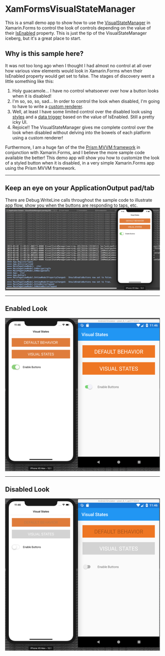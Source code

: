 # XamFormsVisualStateManager
This is a small demo app to show how to use the [VisualStateManager](https://docs.microsoft.com/en-us/xamarin/xamarin-forms/user-interface/visual-state-manager) in Xamarin.Forms to control the look of controls depending on the value of their [IsEnabled](https://docs.microsoft.com/en-us/dotnet/api/xamarin.forms.visualelement.isenabled?view=xamarin-forms) property. This is just the tip of the VisualStateManager iceberg, but it's a great place to start.

## Why is this sample here?
It was not too long ago when I thought I had almost no control at all over how various view elements would look in Xamarin.Forms when their IsEnabled property would get set to false. The stages of discovery went a little something like this:
1. Holy guacamole... I have no control whatsoever over how a button looks when it is disabled!
2. I'm so, so, so, sad... In order to control the look when disabled, I'm going to have to write a [custom renderer](https://docs.microsoft.com/en-us/xamarin/xamarin-forms/app-fundamentals/custom-renderer/introduction).
3. Well, at least I have some limited control over the disabled look using [styles](https://docs.microsoft.com/en-us/xamarin/xamarin-forms/user-interface/styles/xaml/index) and a [data trigger](https://docs.microsoft.com/en-us/xamarin/xamarin-forms/app-fundamentals/triggers) based on the value of IsEnabled. Still a pretty icky UI.
4. Rejoice!! The VisualStateManager gives me complete control over the look when disabled without delving into the bowels of each platform using a custom renderer!

Furthermore, I am a huge fan of the the [Prism MVVM framework](https://prismlibrary.github.io/) in conjunction with Xamarin.Forms, and I believe the more sample code available the better! This demo app will show you how to customize the look of a styled button when it is disabled, in a very simple Xamarin.Forms app using the Prism MVVM framework.

***
## Keep an eye on your ApplicationOutput pad/tab
There are Debug.WriteLine calls throughout the sample code to illustrate app flow, show you when the buttons are responding to taps, etc.
![App running with output tab in the background](AppOutput.png "App running with output tab in the background")

***
## Enabled Look
![App with buttons enabled](Enabled.png "App with buttons enabled")

***
## Disabled Look
![App with buttons disabled](Disabled.png "App with buttons disabled")
